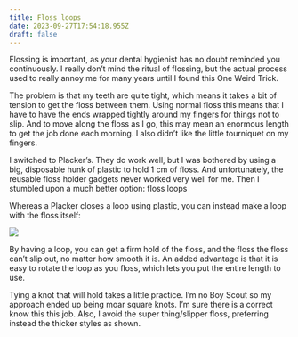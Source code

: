 ```yaml
---
title: Floss loops
date: 2023-09-27T17:54:18.955Z
draft: false
---
```


Flossing is important, as your dental hygienist has no doubt reminded you continuously. I really don’t mind the ritual of flossing, but the actual process used to really annoy me for many years until I found this One Weird Trick.

The problem is that my teeth are quite tight, which means it takes a bit of tension to get the floss between them. Using normal floss this means that I have to have the ends wrapped tightly around my fingers for things not to slip. And to move along the floss as I go, this may mean an enormous length to get the job done each morning. I also didn’t like the little tourniquet on my fingers.

I switched to Placker’s. They do work well, but I was bothered by using a big, disposable hunk of plastic to hold 1 cm of floss. And unfortunately, the reusable floss holder gadgets never worked very well for me. Then I stumbled upon a much better option: floss loops

Whereas a Placker closes a loop using plastic, you can instead make a loop with the floss itself:

![](/img/floss.jpg)

By having a loop, you can get a firm hold of the floss, and the floss the floss can’t slip out, no matter how smooth it is. An added advantage is that it is easy to rotate the loop as you floss, which lets you put the entire length to use.

Tying a knot that will hold takes a little practice. I’m no Boy Scout so my approach ended up being moar square knots. I’m sure there is a correct know this this job. Also, I avoid the super thing/slipper floss, preferring instead the thicker styles as shown.
